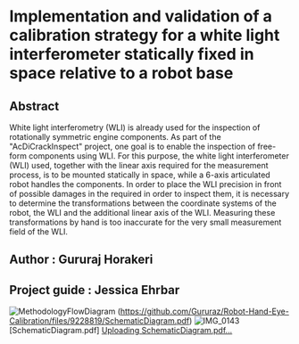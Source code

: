 # Implementation and validation of a calibration strategy for a white light interferometer statically fixed in space relative to a robot base

## Abstract
White light interferometry (WLI) is already used for the inspection of rotationally symmetric engine components. As part of the "AcDiCrackInspect" project, one goal is to enable the inspection of free-form components using WLI. For this purpose, the white light interferometer (WLI) used, together with the linear axis required for the measurement process, is to be mounted statically in space, while a 6-axis articulated robot handles the components. In order to place the WLI precision in front of possible damages in the required in order to inspect them, it is necessary to determine the transformations between the coordinate systems of the robot, the WLI and the additional linear axis of the WLI. Measuring these transformations by hand is too inaccurate for the very small measurement field of the WLI.

## Author : Gururaj Horakeri
## Project guide : Jessica Ehrbar



![MethodologyFlowDiagram](https://user-images.githubusercontent.com/63947525/182025812-6426b25b-344c-46de-8126-2950615262fc.jpg)
(https://github.com/Gururaz/Robot-Hand-Eye-Calibration/files/9228819/SchematicDiagram.pdf)
![IMG_0143](https://user-images.githubusercontent.com/63947525/182025517-ea59ad6c-8fc7-4853-8b65-a03ff001a80d.jpg)[SchematicDiagram.pdf]
[Uploading SchematicDiagram.pdf…]()
